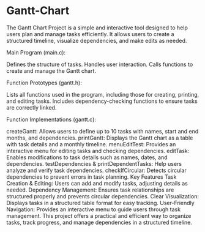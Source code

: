 # Gantt-Chart

The Gantt Chart Project is a simple and interactive tool designed to help users plan and manage tasks efficiently. It allows users to create a structured timeline, visualize dependencies, and make edits as needed.

Main Program (main.c):

Defines the structure of tasks.
Handles user interaction.
Calls functions to create and manage the Gantt chart.

Function Prototypes (gantt.h):

Lists all functions used in the program, including those for creating, printing, and editing tasks.
Includes dependency-checking functions to ensure tasks are correctly linked.

Function Implementations (gantt.c):

createGantt: Allows users to define up to 10 tasks with names, start and end months, and dependencies.
printGantt: Displays the Gantt chart as a table with task details and a monthly timeline.
menuEditTest: Provides an interactive menu for editing tasks and checking dependencies.
editTask: Enables modifications to task details such as names, dates, and dependencies.
testDependencies & printDependentTasks: Help users analyze and verify task dependencies.
checkIfCircular: Detects circular dependencies to prevent errors in task planning.
Key Features
Task Creation & Editing: Users can add and modify tasks, adjusting details as needed.
Dependency Management: Ensures task relationships are structured properly and prevents circular dependencies.
Clear Visualization: Displays tasks in a structured table format for easy tracking.
User-Friendly Navigation: Provides an interactive menu to guide users through task management.
This project offers a practical and efficient way to organize tasks, track progress, and manage dependencies in a structured timeline.
